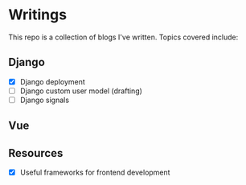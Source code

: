 # Writings

This repo is a collection of blogs I've written. Topics covered include:

## Django
- [x] Django deployment
- [ ] Django custom user model (drafting)
- [ ] Django signals

## Vue

## Resources
- [x] Useful frameworks for frontend development
